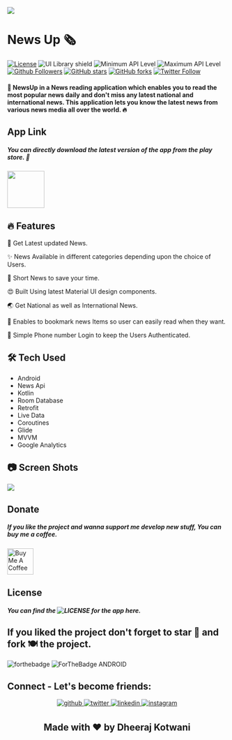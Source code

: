 ![](https://raw.githubusercontent.com/dheerajkotwani/NewsUp/master/mockups/NewsUp_banner2.png)
# News Up 🗞 
[![License](https://img.shields.io/badge/license-MIT-%2397ca00.svg)](https://github.com/dheerajkotwani/GitCheatSheet/blob/master/LICENSE.md)
![UI Library shield](https://img.shields.io/badge/LibraryType-UI-blue.svg)
![Minimum API Level](https://img.shields.io/badge/Min%20API%20Level-21-green)
![Maximum API Level](https://img.shields.io/badge/Max%20API%20Level-30-orange)
[![Github Followers](https://img.shields.io/github/followers/dheerajkotwani?label=Follow&style=social)](https://github.com/dheerajkotwani)
[![GitHub stars](https://img.shields.io/github/stars/dheerajkotwani/NewsUp?style=social)](https://github.com/dheerajkotwani/NewsUp)
[![GitHub forks](https://img.shields.io/github/forks/dheerajkotwani/NewsUp?style=social)](https://github.com/dheerajkotwani/NewsUp)
[![Twitter Follow](https://img.shields.io/twitter/follow/kotwani_dheeraj?label=Follow&style=social)](https://twitter.com/kotwani_dheeraj)

#### 📰 NewsUp in a News reading application which enables you to read the most popular news daily and don't miss any latest national and international news. This application lets you know the latest news from various news media all over the world. 🔥

## App Link
##### You can directly download the latest version of the app from the play store. 🎯
<a href='https://play.google.com/store/apps/details?id=project.dheeraj.newsup2'><img align='center' height='85' src='https://play.google.com/intl/en_us/badges/static/images/badges/en_badge_web_generic.png'></a>

## 🔥 Features
📰 Get Latest updated News.

✨ News Available in different categories depending upon the choice of Users.

🚀 Short News to save your time.

😍 Built Using latest Material UI design components.

🌏 Get National as well as International News.

📝 Enables to bookmark news Items so user can easily read when they want. 

📱 Simple Phone number Login to keep the Users Authenticated.

## 🛠 Tech Used
- Android
- News Api
- Kotlin
- Room Database
- Retrofit
- Live Data 
- Coroutines
- Glide
- MVVM
- Google Analytics

 
## 📷 Screen Shots
![](https://github.com/dheerajkotwani/NewsUp/blob/master/mockups/newsup_screenshot.png)

## Donate
##### If you like the project and wanna support me develop new stuff, You can buy me a coffee.
<a href="https://www.buymeacoffee.com/dheerajkotwani" target="_blank"><img src="https://cdn.buymeacoffee.com/buttons/v2/default-orange.png" alt="Buy Me A Coffee" align='center' height='60'></a>

## License
##### You can find the ![LICENSE](https://github.com/dheerajkotwani/NewsUp/blob/master/LICENSE) for the app here.

## If you liked the project don't forget to star 🌟 and fork 🍽 the project.
![forthebadge](https://forthebadge.com/images/badges/built-with-love.svg)
![ForTheBadge ANDROID](https://forthebadge.com/images/badges/built-for-android.svg)

## Connect - Let's become friends:
<div align="center">
<a href="https://github.com/dheerajkotwani" target="_blank">
<img src=https://img.shields.io/badge/github-%2324292e.svg?&style=for-the-badge&logo=github&logoColor=white alt=github style="margin-bottom: 5px;" />
</a>
<a href="https://twitter.com/kotwani_dheeraj" target="_blank">
<img src=https://img.shields.io/badge/twitter-%2300acee.svg?&style=for-the-badge&logo=twitter&logoColor=white alt=twitter style="margin-bottom: 5px;" />
</a>
<a href="https://www.linkedin.com/in/dheerajkotwani/" target="_blank">
<img src=https://img.shields.io/badge/linkedin-%231E77B5.svg?&style=for-the-badge&logo=linkedin&logoColor=white alt=linkedin style="margin-bottom: 5px;" />
</a>
<a href="https://www.instagram.com/dheeraj_kotwani/" target="_blank">
<img src=https://img.shields.io/badge/instagram-%23000000.svg?&style=for-the-badge&logo=instagram&logoColor=white alt=instagram style="margin-bottom: 5px;" />
</a>
</div> 
<h2 align="center">Made with ❤ by Dheeraj Kotwani</h2>			
